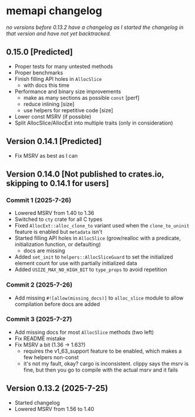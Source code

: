 # memapi changelog

_no versions before 0.13.2 have a changelog as I started the changelog in that version and have not yet backtracked._

## 0.15.0 [Predicted]

- Proper tests for many untested methods
- Proper benchmarks
- Finish filling API holes in `AllocSlice`
  - with docs this time
- Performance and binary size improvements
  - make as many sections as possible `const` [perf]
  - reduce inlining [size]
  - use helpers for repetitive code [size]
- Lower const MSRV (if possible)
- Split AllocSlice/AllocExt into multiple traits (only in consideration)

## Version 0.14.1 [Predicted]

- Fix MSRV as best as I can

## Version 0.14.0 [Not published to crates.io, skipping to 0.14.1 for users]

### Commit 1 (2025-7-26)

- Lowered MSRV from 1.40 to 1.36
- Switched to `cty` crate for all C types
- Fixed `AllocExt::alloc_clone_to` variant used when the `clone_to_uninit` feature is enabled but `metadata` isn't
- Started filling API holes in `AllocSlice` (grow/realloc with a predicate, initialization function, or defaulting)
  - docs are missing
- Added `set_init` to `helpers::AllocSliceGuard` to set the initialized element count for use with partially initialized
  data
- Added `USIZE_MAX_NO_HIGH_BIT` to `type_props` to avoid repetition

### Commit 2 (2025-7-26)

- Add missing `#![allow(missing_docs)]` to `alloc_slice` module to allow compilation before docs are added

### Commit 3 (2025-7-27)

- Add missing docs for most `AllocSlice` methods (two left)
- Fix README mistake
- Fix MSRV a bit (1.36 → 1.63?)
  - requires the v1_63_support feature to be enabled, which makes a few helpers non-const
  - it's not my fault, okay? cargo is inconsistent. clippy says the msrv is fine, but then you go to compile with the 
    actual msrv and it fails

## Version 0.13.2 (2025-7-25)

- Started changelog
- Lowered MSRV from 1.56 to 1.40
